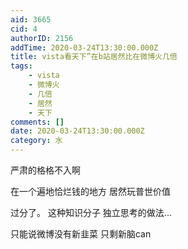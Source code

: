 ```yaml
---
aid: 3665
cid: 4
authorID: 2156
addTime: 2020-03-24T13:30:00.000Z
title: vista看天下”在b站居然比在微博火几倍
tags:
    - vista
    - 微博火
    - 几倍
    - 居然
    - 天下
comments: []
date: 2020-03-24T13:30:00.000Z
category: 水
---
```


严肃的格格不入啊

在一个遍地恰烂钱的地方 居然玩普世价值

过分了。 这种知识分子 独立思考的做法...

只能说微博没有新韭菜 只剩新脑can
